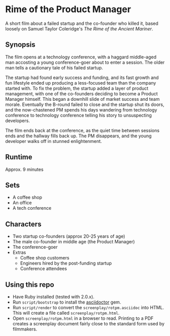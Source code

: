# Rime of the Product Manager

A short film about a failed startup and the co-founder who killed it, based loosely on Samuel Taylor Coleridge's _The Rime of the Ancient Mariner_.

## Synopsis

The film opens at a technology conference, with a haggard middle-aged man accosting a young conference-goer about to enter a session. The older man tells a cautionary tale of his failed startup.

The startup had found early success and funding, and its fast growth and fun lifestyle ended up producing a less-focused team than the company started with. To fix the problem, the startup added a layer of product management, with one of the co-founders deciding to become a Product Manager himself. This began a downhill slide of market success and team morale. Eventually the B-round failed to close and the startup shut its doors, and the now-chastened PM spends his days wandering from technology conference to technology conference telling his story to unsuspecting developers.

The film ends back at the conference, as the quiet time between sessions ends and the hallway fills back up. The PM disappears, and the young developer walks off in stunned enlightenment.


## Runtime
Approx. 9 minutes

## Sets
* A coffee shop
* An office
* A tech conference

## Characters
* Two startup co-founders (approx 20-25 years of age)
* The male co-founder in middle age (the Product Manager)
* The conference-goer
* Extras
  * Coffee shop customers
  * Engineers hired by the post-funding startup
  * Conference attendees

## Using this repo

* Have Ruby installed (tested with 2.0.x).
* Run `script/bootstrap` to install the [asciidoctor](https://github.com/asciidoctor/asciidoctor) gem.
* Run `script/render` to convert the `screenplay/rotpm.asciidoc` into HTML. This will create a file called `screenplay/rotpm.html`.
* Open `screenplay/rotpm.html` in a browser to read. Printing to a PDF creates a screenplay document fairly close to the standard form used by filmmakers.
